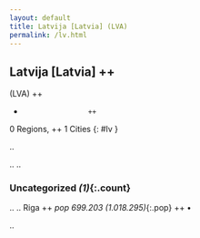 ```yaml
---
layout: default
title: Latvija [Latvia] (LVA)
permalink: /lv.html
---
```



## Latvija [Latvia]   ++
(LVA)  ++
-                     ++
0 Regions, ++
1 Cities
{: #lv }

.. 




.. 
.. 


### Uncategorized _(1)_{:.count}


..
..
Riga  ++
 _pop 699.203 (1.018.295)_{:.pop} ++
•




.. 
 
